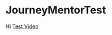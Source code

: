 # JourneyMentorTest
Hi
<a href="https://www.arcaonline.ir/JourneyMentorTest.mp4" target="_blank" > Test Video </a>
